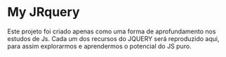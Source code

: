 # My JRquery

Este projeto foi criado apenas como uma forma de aprofundamento nos estudos de Js. Cada um dos recursos do JQUERY será reproduzido aqui, para assim explorarmos e aprendermos o potencial do JS puro.
